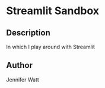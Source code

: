 # Streamlit Sandbox

## Description

In which I play around with Streamlit

## Author

Jennifer Watt
